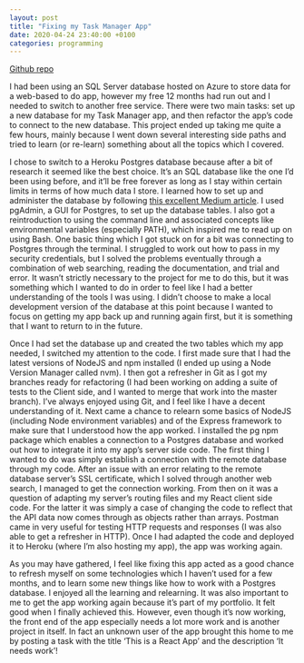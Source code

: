 ```yaml
---
layout: post
title: "Fixing my Task Manager App"
date: 2020-04-24 23:40:00 +0100
categories: programming
---
```


<a href="https://github.com/Ross117/task-management-app">Github repo</a>

I had been using an SQL Server database hosted on Azure to store data for a web-based to do app, however my free 12 months had run out and I needed to switch to another free service. There were two main tasks: set up a new database for my Task Manager app, and then refactor the app’s code to connect to the new database. This project ended up taking me quite a few hours, mainly because I went down several interesting side paths and tried to learn (or re-learn) something about all the topics which I covered. 

I chose to switch to a Heroku Postgres database because after a bit of research it seemed like the best choice. It’s an SQL database like the one I’d been using before, and it’ll be free forever as long as I stay within certain limits in terms of how much data I store. I learned how to set up and administer the database by following <a href="https://medium.com/@vapurrmaid/getting-started-with-heroku-postgres-and-pgadmin-run-on-part-2-90d9499ed8fb">this excellent Medium article</a>. I used pgAdmin, a GUI for Postgres, to set up the database tables. I also got a reintroduction to using the command line and associated concepts like environmental variables (especially PATH), which inspired me to read up on using Bash. One basic thing which I got stuck on for a bit was connecting to Postgres through the terminal. I struggled to work out how to pass in my security credentials, but I solved the problems eventually through a combination of web searching, reading the documentation, and trial and error. It wasn’t strictly necessary to the project for me to do this, but it was something which I wanted to do in order to feel like I had a better understanding of the tools I was using. I didn’t choose to make a local development version of the database at this point because I wanted to focus on getting my app back up and running again first, but it is something that I want to return to in the future.

Once I had set the database up and created the two tables which my app needed, I switched my attention to the code. I first made sure that I had the latest versions of NodeJS and npm installed (I ended up using a Node Version Manager called nvm). I then got a refresher in Git as I got my branches ready for refactoring (I had been working on adding a suite of tests to the Client side, and I wanted to merge that work into the master branch). I’ve always enjoyed using Git, and I feel like I have a decent understanding of it. Next came a chance to relearn some basics of NodeJS (including Node environment variables) and of the Express framework to make sure that I understood how the app worked. I installed the pg npm package which enables a connection to a Postgres database and worked out how to integrate it into my app’s server side code. The first thing I wanted to do was simply establish a connection with the remote database through my code. After an issue with an error relating to the remote database server’s SSL certificate, which I solved through another web search, I managed to get the connection working. From then on it was a question of adapting my server’s routing files and my React client side code. For the latter it was simply a case of changing the code to reflect that the API data now comes through as objects rather than arrays. Postman came in very useful for testing HTTP requests and responses (I was also able to get a refresher in HTTP). Once I had adapted the code and deployed it to Heroku (where I’m also hosting my app), the app was working again.

As you may have gathered, I feel like fixing this app acted as a good chance to refresh myself on some technologies which I haven’t used for a few months, and to learn some new things like how to work with a Postgres database. I enjoyed all the learning and relearning. It was also important to me to get the app working again because it’s part of my portfolio. It felt good when I finally achieved this. However, even though it’s now working, the front end of the app especially needs a lot more work and is another project in itself. In fact an unknown user of the app brought this home to me by posting a task with the title ‘This is a React App’ and the description ‘It needs work’!
